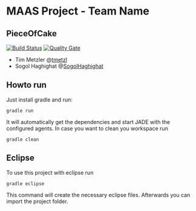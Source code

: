 # MAAS Project - Team Name 

## PieceOfCake
[![Build Status](https://travis-ci.org/HBRS-MAAS/project-pieceofcake.svg?branch=master)](https://travis-ci.org/HBRS-MAAS/project-pieceofcake)
[![Quality Gate](https://sonarcloud.io/api/badges/gate?key=project-pieceofcake)](https://sonarcloud.io/dashboard?id=project-pieceofcake)
* Tim Metzler @[tmetzl](http://github.com/tmetzl)
* Sogol Haghighat @[SogolHaghighat](http://github.com/SogolHaghighat)

## Howto run
Just install gradle and run:

    gradle run

It will automatically get the dependencies and start JADE with the configured agents.
In case you want to clean you workspace run

    gradle clean

## Eclipse
To use this project with eclipse run

    gradle eclipse

This command will create the necessary eclipse files.
Afterwards you can import the project folder.

